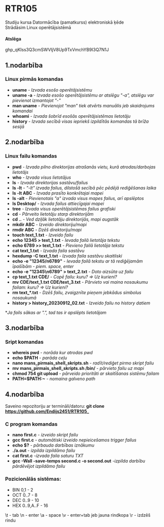 # RTR105
Studiju kursa Datormācība (pamatkurss) elektroniskā ķēde  
Strādāsim Linux operētājsistēmā
  #### Atslēga   
  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  
  
  ## 1.nodarbība  
      
  ### Linux pirmās komandas

  - **uname** _- Izvada esošo operētājsistēmu_
  - **uname -a** _- Izvada esošo operētājsistēmu ar atslēgu "-a", atslēgu var pievienot izmantojot "-"_
  - **man uname** _- Pievienojot "man" tiek atvērts manuālis jeb skaidrojums komandai_
  - **whoami** _- Izvada šobrīd esošās operētājsistēmas lietotāju_
  - **history** _- Izvada secībā visas iepriekš izpildītās komandas tā brīža sesijā_

  ## 2.nodarbība   
      
  ### Linux failu komandas
  - **pwd** _- Izvada pilno direktorijas atrašanās vietu, kurā atrodas/darbojas lietotājs_
  - **who**  _- Izvada visus lietotājus_
  - **ls** _- Izvada direktorijas sastāvu/failus_
  - **ls -lt** _- "-lt" izvada failus, dilstošā secībā pēc pēdējā rediģēšanas laika_
  - **ls -lt ABC** _- Izvada prasīto konkrētajai mapei_
  - **ls -alt** _- Pievienotais "a" izvada visus mapes failus, arī apslēptos_
  - **ls Desktop/** _- Izvada failus attiecīgajai mapei_
  - **tree** _- Izvada visus operētājsistēmas failus grafiski_
  - **cd** _- Pārveito lietotāju starp direktorijām_
  - **cd ..** _- Ved dziļāk lietotāju direktorijās, mapi augstāk_
  - **mkdir ABC** _- Izveido direktoriju/mapi_
  - **rmdir ABC** _- Dzēš direktoriju/mapi_
  - **touch text_1.txt** _- Izveido failu_
  - **echo 12345 > text_1.txt** _- Ievada failā lietotāja tekstu_
  - **echo 6789 >> text_1.txt** _- Pievieno failā lietotāja tekstu_
  - **cat text_1.txt** _- Izvada faila sastāvu_
  - **hexdump -C text_1.txt** _- Izvada faila sastāvu skaitliski_
  - **echo -e "12345/n6789"** _- Ievada failā tekstu ar tā rediģējamām īpašībām - piem. space, enter_
  - **echo -e "12345\n6789" > text_2.txt** _- Doto aizsūta uz failu_
  - **cp text_1.txt CDE/**  _- Copē failu: kuru? => Uz kurieni?_
  - **mv CDE/text_1.txt CDE/text_3.txt** _- Pārvieto vai maina nosaukumu failam: kuru? => Uz kurieni?_
  - **rm text_*.txt** _- Dzēš failu, zvaigznīte pieņem jebkādus simbolus nosaukumā_
  - **history > history_20230912_02.txt** _- Izveido failu no history datiem_
    
  *_Ja fails sākas ar ".", tad tas ir apslēpts lietotājam_  
    
  ## 3.nodarbība  
  
  ### Sript komandas  
   - **whereis pwd** - _norāda kur atrodas pwd_
   - **echo $PATH** - _parāda ceļu_ 
   - **nano mans_pirmais_shell_skripts.sh** - _radīt/rediģet pirmo skript failu_
   - **mv mans_pirmais_shell_skripts.sh  /bin/** - _pārvieto failu  uz mapi_
   - **chmod 754 git upload** - _pārveido prioritāti ar skaitīšanas sistēmu failam_
   - **PATH=$PATH:~** - _nomaina galveno path_
       
  ## 4.nodarbība 
    
   Saveino repozitoriju ar termināli/datoru: **git clone https://github.com/Endijs2451/RTR105_**
   
  ### C program komandas  
   - **nano first.c** - _izveido skript failu_
   - **gcc first.c** - _automātiski izveido nepieicešamos trigger failus_ 
   - **echo $?** - _pārbauda darbības iznākumu_
   - **./a.out** - _izpilda izpildāmo failu_
   - **cat first.c** -_izvada faila saturu TXT_
   - **gcc -Wall -save-temps second.c -o second.out** -_izpilda darbību pārdēvējot izpildāmo failu_

  ### Pozicionālās sistēmas:
  - BIN 0,1 - 2
  - OCT 0..7 - 8
  - DEC 0..9 - 10
  - HEX 0..9,A..F - 16



  \t - tab
  \n - enter
  \a - space
  \v - enter+tab jeb jauna rindkopa
  \r - izdzēš rindu
  
